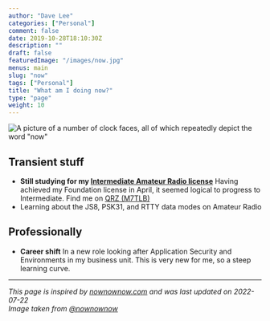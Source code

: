 ```yaml
---
author: "Dave Lee"
categories: ["Personal"]
comment: false
date: 2019-10-28T18:10:30Z
description: ""
draft: false
featuredImage: "/images/now.jpg"
menus: main
slug: "now"
tags: ["Personal"]
title: "What am I doing now?"
type: "page"
weight: 10
---
```


![A picture of a number of clock faces, all of which repeatedly depict the word "now"](/images/now.jpg)

## Transient stuff

* **Still studying for my [Intermediate Amateur Radio license](https://www.oarc.uk/intermediate)**
Having achieved my Foundation license in April, it seemed logical to progress to Intermediate.  Find me on [QRZ (M7TLB)](https://qrz.com/db/M7TLB)
* Learning about the JS8, PSK31, and RTTY data modes on Amateur Radio

## Professionally

* **Career shift**
In a new role looking after Application Security and Environments in my business unit.  This is very new for me, so a steep learning curve.

---

_This page is inspired by [nownownow.com](https://nownownow.com) and was last updated on 2022-07-22_  
_Image taken from [@nownownow](https://twitter.com/NowNowNow)_
